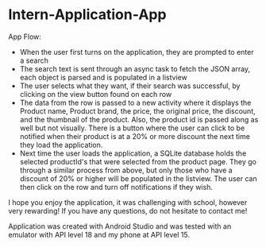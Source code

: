 Intern-Application-App
======================

App Flow:

- When the user first turns on the application, they are prompted to enter a search
- The search text is sent through an async task to fetch the JSON array, each object is parsed and is populated in a listview
- The user selects what they want, if their search was successful, by clicking on the view button found on each row
- The data from the row is passed to a new activity where it displays the Product name, Product brand, the price, the original price, the discount, and the thumbnail of the product.  Also, the product id is passed along as well but not visually.  There is a button where the user can click to be notified when their product is at a 20% or more discount the next time they load the application.
- Next time the user loads the application, a SQLite database holds the selected productId's that were selected from the product page.  They go through a similar process from above, but only those who have a discount of 20% or higher will be populated in the listview.  The user can then click on the row and turn off notifications if they wish.


I hope you enjoy the application, it was challenging with school, however very rewarding!  If you have any questions, do not hesitate to contact me!

Application was created with Android Studio and was tested with an emulator with API level 18 and my phone at API level 15.



